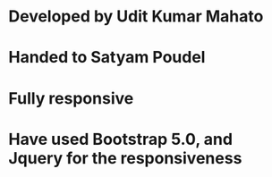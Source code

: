 # Developed by Udit Kumar Mahato
# Handed to Satyam Poudel

# Fully responsive

# Have used Bootstrap 5.0, and Jquery for the responsiveness